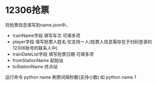 # 12306抢票
将抢票信息填写到name.json中，
- trainName字段 填写车次 可填多项
- player字段 填写抢票人姓名  仅支持一人(抢票人信息需存在于扫码登录的12306账号的联系人中)
- trainDateList字段 填写抢票日期 可填多项
- fromStationName  起始站
- toStationName 终点站


运行命令  python name 刷票间隔秒数(支持小数)
如 python name 1










